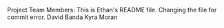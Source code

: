 Project Team Members:
This is Ethan's README file. Changing the file for commit error.
David Banda
Kyra Moran
